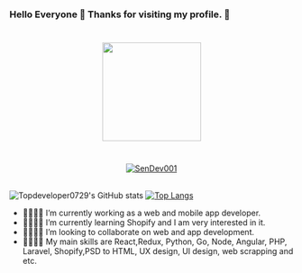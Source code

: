 ### Hello Everyone 👋 Thanks for visiting my profile. 👋
<div align="center" style="margin: 40px 0">
    <a href="https://github.com/Dev-1102/github-profile-views-counter">
        <img width="175px" src="https://komarev.com/ghpvc/?username=SenDev001&color=DE002D">
    </a>
</div>
<div align="center"> <a href="https://github.com/ryo-ma/github-profile-trophy"><img src="https://github-profile-trophy.vercel.app/?username=SenDev001" alt="SenDev001" /></a> </div>
<br/>

![Topdeveloper0729's GitHub stats](https://github-readme-stats.vercel.app/api?username=SenDev001&show_icons=true)
[![Top Langs](https://github-readme-stats.vercel.app/api/top-langs/?username=SenDev001&layout=compact)](https://github.com/anuraghazra/github-readme-stats)

- 👋💬💬💬 I’m currently working as a web and mobile app developer.
- 👋💬💬💬 I’m currently learning Shopify and I am very interested in it.
- 👋💬💬💬 I’m looking to collaborate on web and app development.
- 👋💬💬💬 My main skills are React,Redux, Python, Go, Node, Angular, PHP, Laravel, Shopify,PSD to HTML, UX design, UI design, web scrapping and etc.
  
